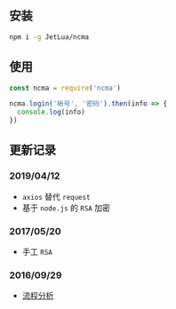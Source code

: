 ## 安装

```sh
npm i -g JetLua/ncma
```

## 使用

```js
const ncma = require('ncma')

ncma.login('帐号', '密码').then(info => {
  console.log(info)
})
```


## 更新记录

### 2019/04/12
  - `axios` 替代 `request`
  - 基于 `node.js` 的 `RSA` 加密

### 2017/05/20
  - 手工 `RSA`

### 2016/09/29
  - [流程分析](https://www.jianshu.com/p/eb3a4e999192)
